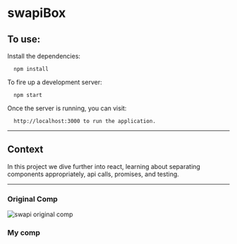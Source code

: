 # swapiBox

## To use:

Install the dependencies:

      npm install

To fire up a development server:

      npm start

Once the server is running, you can visit:

      http://localhost:3000 to run the application.

***

## Context

In this project we dive further into react, learning about separating components appropriately, api calls, promises, and testing.

***

### Original Comp

![swapi original comp](http://i.imgur.com/7bKxgS5.png)

### My comp